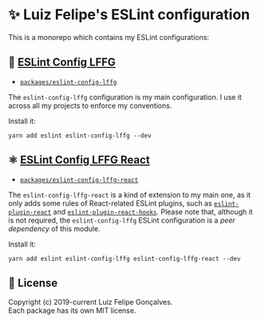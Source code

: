 # ✨ Luiz Felipe's ESLint configuration

This is a monorepo which contains my ESLint configurations:

## 💫 [ESLint Config LFFG](https://github.com/lffg/eslint-config-lffg/tree/master/packages/eslint-config-lffg)

- [`packages/eslint-config-lffg`](https://github.com/lffg/eslint-config-lffg/tree/master/packages/eslint-config-lffg)

The `eslint-config-lffg` configuration is my main configuration. I use it across all my projects to enforce my conventions.

Install it:

```shell
yarn add eslint eslint-config-lffg --dev
```

## ⚛️ [ESLint Config LFFG React](https://github.com/lffg/eslint-config-lffg/tree/master/packages/eslint-config-lffg-react)

- [`packages/eslint-config-lffg-react`](https://github.com/lffg/eslint-config-lffg/tree/master/packages/eslint-config-lffg-react)

The `eslint-config-lffg-react` is a kind of extension to my main one, as it only adds some rules of React-related ESLint plugins, such as [`eslint-plugin-react`](https://www.npmjs.com/package/eslint-plugin-react) and [`eslint-plugin-react-hooks`](https://www.npmjs.com/package/eslint-plugin-react-hooks). Please note that, although it is not required, the `eslint-config-lffg` ESLint configuration is a _peer dependency_ of this module.

Install it:

```shell
yarn add eslint eslint-config-lffg eslint-config-lffg-react --dev
```

## 📖 License

Copyright (c) 2019-current Luiz Felipe Gonçalves.  
Each package has its own MIT license.
